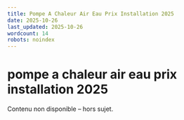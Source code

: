 ```yaml
---
title: Pompe A Chaleur Air Eau Prix Installation 2025
date: 2025-10-26
last_updated: 2025-10-26
wordcount: 14
robots: noindex
---
```


# pompe a chaleur air eau prix installation 2025

Contenu non disponible – hors sujet.